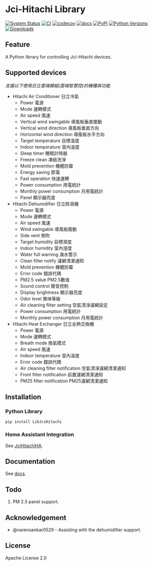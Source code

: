 # Jci-Hitachi Library

[![System Status](https://github.com/qqaatw/LibJciHitachi/actions/workflows/Status.yml/badge.svg)](https://github.com/qqaatw/LibJciHitachi/actions/workflows/Status.yml)
[![CI](https://github.com/qqaatw/LibJciHitachi/actions/workflows/CI.yml/badge.svg)](https://github.com/qqaatw/LibJciHitachi/actions/workflows/CI.yml)
[![codecov](https://codecov.io/gh/qqaatw/LibJciHitachi/branch/master/graph/badge.svg?token=W147MOH1T0)](https://codecov.io/gh/qqaatw/LibJciHitachi)
[![docs](https://readthedocs.org/projects/libjcihitachi/badge/?version=latest)](https://libjcihitachi.readthedocs.io/en/latest/?badge=latest)
[![PyPI](https://img.shields.io/pypi/v/LibJciHitachi.svg?color=%23007ec6)](https://pypi.python.org/pypi/LibJciHitachi/)
[![Python Versions](https://img.shields.io/pypi/pyversions/LibJciHitachi.svg)](https://pypi.python.org/pypi/LibJciHitachi/)
[![Downloads](https://static.pepy.tech/badge/libjcihitachi)](https://pepy.tech/project/libjcihitachi)

## Feature

A Python library for controlling Jci-Hitachi devices.

## Supported devices

*支援以下使用日立雲端模組(雲端智慧控)的機種與功能*

- Hitachi Air Conditioner 日立冷氣
  - Power 電源
  - Mode 運轉模式
  - Air speed 風速
  - Vertical wind swingable 導風板垂直擺動
  - Vertical wind direction 導風板垂直方向
  - Horizontal wind direction 導風板水平方向
  - Target temperature 目標溫度
  - Indoor temperature 室內溫度
  - Sleep timer 睡眠計時器
  - Freeze clean 凍結洗淨
  - Mold prevention 機體防霉
  - Energy saving 節電
  - Fast operation 快速運轉
  - Power consumption 用電統計
  - Monthly power consumption 月用電統計
  - Panel 顯示器亮度
- Hitachi Dehumidifier 日立除濕機
  - Power 電源
  - Mode 運轉模式
  - Air speed 風速
  - Wind swingable 導風板擺動
  - Side vent 側吹
  - Target humidity 目標濕度
  - Indoor humidity 室內溼度
  - Water full warning 滿水警示
  - Clean filter notify 濾網清潔通知
  - Mold prevention 機體防霉
  - Error code 錯誤代碼
  - PM2.5 value PM2.5數值
  - Sound control 聲音控制
  - Display brightness 顯示器亮度
  - Odor level 異味等級
  - Air cleaning filter setting 空氣清淨濾網設定
  - Power consumption 用電統計
  - Monthly power consumption 月用電統計
- Hitachi Heat Exchanger 日立全熱交換機
  - Power 電源
  - Mode 運轉模式
  - Breath mode 換氣模式
  - Air speed 風速
  - Indoor temperature 室內溫度
  - Error code 錯誤代碼
  - Air cleaning filter notification 空氣清淨濾網清潔通知
  - Front filter notification 前置濾網清潔通知
  - PM25 filter notification PM25濾網清潔通知

## Installation

### Python Library

    pip install LibJciHitachi

### Home Assistant Integration

See [JciHitachiHA](https://github.com/qqaatw/JciHitachiHA).

## Documentation

See [docs](https://libjcihitachi.readthedocs.io/en/latest/).

## Todo

1. PM 2.5 panel support.

## Acknowledgement

- @narensankar0529 - Assisting with the dehumidifier support.

## License

Apache License 2.0
